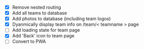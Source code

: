 - [x] Remove nested routing
- [x] Add all teams to database
- [x] Add photos to database (including team logos)
- [x] Dyanmically display team info on /team/< teamname > page
- [ ] Add loading state for team page
- [x] Add 'Back' icon to team page
- [ ] Convert to PWA